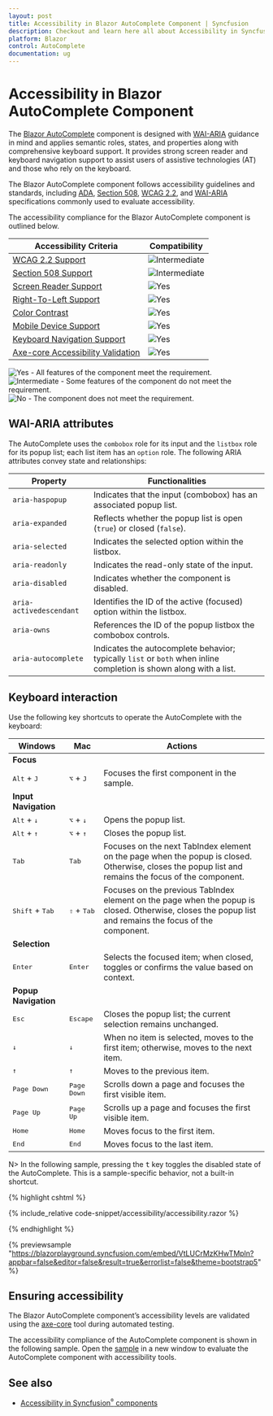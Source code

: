 ```yaml
---
layout: post
title: Accessibility in Blazor AutoComplete Component | Syncfusion
description: Checkout and learn here all about Accessibility in Syncfusion Blazor AutoComplete component and more.
platform: Blazor
control: AutoComplete
documentation: ug
---
```


# Accessibility in Blazor AutoComplete Component

The [Blazor AutoComplete](https://www.syncfusion.com/blazor-components/blazor-autocomplete) component is designed with [WAI-ARIA](https://www.w3.org/WAI/ARIA/apg/) guidance in mind and applies semantic roles, states, and properties along with comprehensive keyboard support. It provides strong screen reader and keyboard navigation support to assist users of assistive technologies (AT) and those who rely on the keyboard.

The Blazor AutoComplete component follows accessibility guidelines and standards, including [ADA](https://www.ada.gov/), [Section 508](https://www.section508.gov/), [WCAG 2.2](https://www.w3.org/TR/WCAG22/), and [WAI-ARIA](https://www.w3.org/TR/wai-aria/) specifications commonly used to evaluate accessibility.

The accessibility compliance for the Blazor AutoComplete component is outlined below.

| Accessibility Criteria | Compatibility |
| -- | -- |
| [WCAG 2.2 Support](../common/accessibility#accessibility-standards) | <img src="https://cdn.syncfusion.com/content/images/documentation/partial.png" alt="Intermediate"> |
| [Section 508 Support](../common/accessibility#accessibility-standards) | <img src="https://cdn.syncfusion.com/content/images/documentation/partial.png" alt="Intermediate"> |
| [Screen Reader Support](../common/accessibility#screen-reader-support) | <img src="https://cdn.syncfusion.com/content/images/documentation/full.png" alt="Yes"> |
| [Right-To-Left Support](../common/accessibility#right-to-left-support) | <img src="https://cdn.syncfusion.com/content/images/documentation/full.png" alt="Yes"> |
| [Color Contrast](../common/accessibility#color-contrast) | <img src="https://cdn.syncfusion.com/content/images/documentation/full.png" alt="Yes"> |
| [Mobile Device Support](../common/accessibility#mobile-device-support) | <img src="https://cdn.syncfusion.com/content/images/documentation/full.png" alt="Yes"> |
| [Keyboard Navigation Support](../common/accessibility#keyboard-navigation-support) | <img src="https://cdn.syncfusion.com/content/images/documentation/full.png" alt="Yes"> |
| [Axe-core Accessibility Validation](../common/accessibility#ensuring-accessibility) | <img src="https://cdn.syncfusion.com/content/images/documentation/full.png" alt="Yes"> |

<style>
    .post .post-content img {
        display: inline-block;
        margin: 0.5em 0;
    }
</style>
<div><img src="https://cdn.syncfusion.com/content/images/documentation/full.png" alt="Yes"> - All features of the component meet the requirement.</div>

<div><img src="https://cdn.syncfusion.com/content/images/documentation/partial.png" alt="Intermediate"> - Some features of the component do not meet the requirement.</div>

<div><img src="https://cdn.syncfusion.com/content/images/documentation/not-supported.png" alt="No"> - The component does not meet the requirement.</div>


## WAI-ARIA attributes

The AutoComplete uses the `combobox` role for its input and the `listbox` role for its popup list; each list item has an `option` role. The following ARIA attributes convey state and relationships:

| **Property** | **Functionalities** |
| --- | --- |
| `aria-haspopup` | Indicates that the input (combobox) has an associated popup list. |
| `aria-expanded` | Reflects whether the popup list is open (`true`) or closed (`false`). |
| `aria-selected` | Indicates the selected option within the listbox. |
| `aria-readonly` | Indicates the read-only state of the input. |
| `aria-disabled` | Indicates whether the component is disabled. |
| `aria-activedescendant` | Identifies the ID of the active (focused) option within the listbox. |
| `aria-owns` | References the ID of the popup listbox the combobox controls. |
| `aria-autocomplete` | Indicates the autocomplete behavior; typically `list` or `both` when inline completion is shown along with a list. |

## Keyboard interaction

Use the following key shortcuts to operate the AutoComplete with the keyboard:

| Windows | Mac | Actions |
| --- | --- | --- |
|**Focus**| | |
|<kbd>Alt</kbd> + <kbd>J</kbd> | <kbd>⌥</kbd> + <kbd>J</kbd> | Focuses the first component in the sample. |
|**Input Navigation**| | |
| <kbd>Alt</kbd> + <kbd>↓</kbd> | <kbd>⌥</kbd> + <kbd>↓</kbd> | Opens the popup list. |
| <kbd>Alt</kbd> + <kbd>↑</kbd> | <kbd>⌥</kbd> + <kbd>↑</kbd> | Closes the popup list. |
| <kbd>Tab</kbd> | <kbd>Tab</kbd> | Focuses on the next TabIndex element on the page when the popup is closed. Otherwise, closes the popup list and remains the focus of the component. |
| <kbd>Shift</kbd> + <kbd>Tab</kbd> | <kbd>⇧</kbd> + <kbd>Tab</kbd> | Focuses on the previous TabIndex element on the page when the popup is closed. Otherwise, closes the popup list and remains the focus of the component. |
|**Selection**| | |
| <kbd>Enter</kbd> | <kbd>Enter</kbd> | Selects the focused item; when closed, toggles or confirms the value based on context. |
|**Popup Navigation**| | |
| <kbd>Esc</kbd> | <kbd>Escape</kbd> | Closes the popup list; the current selection remains unchanged. |
| <kbd>↓</kbd> | <kbd>↓</kbd> | When no item is selected, moves to the first item; otherwise, moves to the next item. |
| <kbd>↑</kbd> | <kbd>↑</kbd> | Moves to the previous item. |
| <kbd>Page Down</kbd> | <kbd>Page Down</kbd> | Scrolls down a page and focuses the first visible item. |
| <kbd>Page Up</kbd> | <kbd>Page Up</kbd> | Scrolls up a page and focuses the first visible item. |
| <kbd>Home</kbd> | <kbd>Home</kbd> | Moves focus to the first item. |
| <kbd>End</kbd> | <kbd>End</kbd> | Moves focus to the last item. |

N> In the following sample, pressing the <kbd>t</kbd> key toggles the disabled state of the AutoComplete. This is a sample-specific behavior, not a built-in shortcut.

{% highlight cshtml %}

{% include_relative code-snippet/accessibility/accessibility.razor %}

{% endhighlight %}

{% previewsample "https://blazorplayground.syncfusion.com/embed/VtLUCrMzKHwTMpln?appbar=false&editor=false&result=true&errorlist=false&theme=bootstrap5" %}

## Ensuring accessibility

The Blazor AutoComplete component’s accessibility levels are validated using the [axe-core](https://www.npmjs.com/package/axe-core) tool during automated testing.

The accessibility compliance of the AutoComplete component is shown in the following sample. Open the [sample](https://blazor.syncfusion.com/accessibility/autocomplete) in a new window to evaluate the AutoComplete component with accessibility tools.

## See also

* [Accessibility in Syncfusion<sup style="font-size:70%">&reg;</sup> components](../common/accessibility)